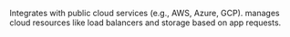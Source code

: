 Integrates with public cloud services (e.g., AWS, Azure, GCP). manages cloud resources like load balancers and storage based on app requests.